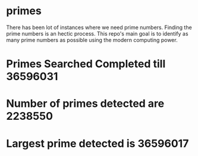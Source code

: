 # primes
There has been lot of instances where we need prime numbers. Finding the prime numbers is an hectic process. This repo's main goal is to identify as many prime numbers as possible using the modern computing power.

# Primes Searched Completed till 36596031
# Number of primes detected are 2238550
# Largest prime detected is 36596017
